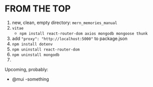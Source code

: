 # FROM THE TOP

1. new, clean, empty directory: `mern_memories_manual`
1. `vitae`
    * `npm install react-router-dom axios mongodb mongoose thunk`
1. add `"proxy": "http://localhost:5000"` to package.json
1. `npm install dotenv`
1. `npm uninstall react-router-dom`
1. `npm uninstall mongodb`
1.


Upcoming, probably:
- @mui -something
